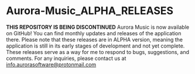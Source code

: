 # Aurora-Music_ALPHA_RELEASES
**THIS REPOSITORY IS BEING DISCONTINUED**
Aurora Music is now available on GitHub! You can find monthly updates and releases of the application there. Please note that these releases are in ALPHA version, meaning the application is still in its early stages of development and not yet complete. These releases serve as a way for me to respond to bugs, suggestions, and comments. For any inquiries, please contact us at info.aurorasoftware@protonmail.com
